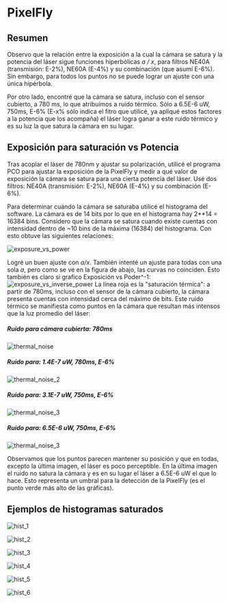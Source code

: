 # PixelFly
## Resumen
Observo que la relación entre la exposición a la cual la cámara se satura y la potencia del láser sigue funciones hiperbólicas *a / x*, para filtros NE40A (transmisión: E-2%), NE60A (E-4%) y su combinación (que asumí E-6%). Sin embargo, para todos los puntos no se puede lograr un ajuste con una única hipérbola.

Por otro lado, encontré que la cámara se satura, incluso con el sensor cubierto, a 780 ms, lo que atribuímos a ruido térmico. Sólo a 6.5E-6 uW, 750ms, E-6% (E-x% sólo indica el fitro que utilicé, ya apliqué estos factores a la potencia que los acompaña) el láser logra ganar a este ruido térmico y es su luz la que satura la cámara en su lugar.
## Exposición para saturación vs Potencia
Tras acoplar el láser de 780nm y ajustar su polarización, utilicé el programa PCO para ajustar la exposición de la PixelFly y medir a qué valor de exposición la cámara se satura para una cierta potencia del láser. Usé dos filtros: NE40A (transmisión: E-2%), NE60A (E-4%) y su combinación (E-6%).

Para determinar cuándo la cámara se saturaba utilicé el histograma del software. La cámara es de 14 bits por lo que en el histograma hay 2**14 = 16384 bins. Considero que la cámara se satura cuando existe cuentas con intensidad dentro de ~10 bins de la máxima (16384) del histograma. Con esto obtuve las siguientes relaciones:

![exposure_vs_power](..\Saturation\saturation_780nm_27-02-25+13-03-25_E-2,4,6%.png "Exposure vs Power")

Logré un buen ajuste con *a/x*. También intenté un ajuste para todas con una sola *a*, pero como se ve en la figura de abajo, las curvas no coinciden. Esto también es claro si grafico Exposición vs Poder^-1:
![exposure_vs_inverse_power](..\Saturation\inverse_saturation_780nm_27-02-25+13-03-25_E-2,4,6%.png "Exposure vs Inverse Power")
La línea roja es la "saturación térmica": a partir de 780ms, incluso con el sensor de la cámara cubierto, la cámara presenta cuentas con intensidad cerca del máximo de bits. Este ruido térmico se manifiesta como puntos en la cámara que resultan más intensos que la luz promedio del láser:

##### *Ruido para cámara cubierta: 780ms*
![thermal_noise](..\13-03-25\0%\0mW_S780ms_0%.png "Thermal noise")

##### *Ruido para: 1.4E-7 uW, 780ms, E-6%*
![thermal_noise_2](..\13-03-25\E-6\0.031mW_750ms_E-6%.png "Thermal noise 2")

##### *Ruido para: 3.1E-7 uW, 750ms, E-6%*
![thermal_noise_3](..\13-03-25\E-6\0.014mW_780ms_E-6%.png "Thermal noise 3")

##### *Ruido para: 6.5E-6 uW, 750ms, E-6%*
![thermal_noise_3](..\13-03-25\E-6\0.65mW_S750ms_E-6%.png "Thermal noise 3")

Observamos que los puntos parecen mantener su posición y que en todas, excepto la última imagen, el láser es poco perceptible. En la última imagen el ruido no satura la cámara y es en su lugar el láser a 6.5E-6 uW el que lo hace. Esto representa un umbral para la detección de la PixelFly (es el punto verde más alto de las gráficas).
## Ejemplos de histogramas saturados
![hist_1](..\Examples\example0mW_S780ms_0%.png "Histogram 1")

![hist_2](..\Examples\example0.031mW_750ms_E-6%.png "Histogram 2")

![hist_3](..\Examples\example0.65mW_S750ms_E-6%.png "Histogram 3")

![hist_4](..\Examples\example0.015mW_S66ms_E-4%.png "Histogram 4")

![hist_5](..\Examples\example0.103mW_S9ms_E-4%.png "Histogram 5")

![hist_6](..\Examples\example0.250mW_S4700us_0.01%.png "Histogram 6")